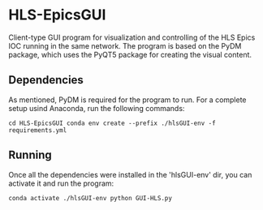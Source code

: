 # HLS-EpicsGUI

Client-type GUI program for visualization and controlling of the HLS Epics IOC running in the same network. 
The program is based on the PyDM package, which uses the PyQT5 package for creating the visual content.

## Dependencies

As mentioned, PyDM is required for the program to run. For a complete setup usind Anaconda, run the following commands:

`cd HLS-EpicsGUI
conda env create --prefix ./hlsGUI-env -f requirements.yml`

## Running

Once all the dependencies were installed in the 'hlsGUI-env' dir, you can activate it and run the program:

`conda activate ./hlsGUI-env
python GUI-HLS.py` 
